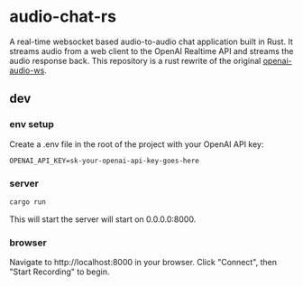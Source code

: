 # audio-chat-rs


A real-time websocket based audio-to-audio chat application built in Rust.
It streams audio from a web client to the OpenAI Realtime API and streams the audio response back.
This repository is a rust rewrite of the original [openai-audio-ws](https://github.com/ShawonAshraf/openai-audio-ws).

## dev
### env setup
Create a .env file in the root of the project with your OpenAI API key:

```
OPENAI_API_KEY=sk-your-openai-api-key-goes-here
```

### server

```bash
cargo run
```

This will start the server will start on 0.0.0.0:8000. 

### browser

Navigate to http://localhost:8000 in your browser. 
Click "Connect", then "Start Recording" to begin.
